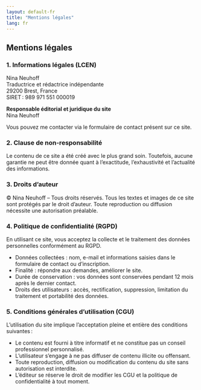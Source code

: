 ```yaml
---
layout: default-fr
title: "Mentions légales"
lang: fr
---
```


## Mentions légales

### 1. Informations légales (LCEN)
Nina Neuhoff  
Traductrice et rédactrice indépendante  
29200 Brest, France  
SIRET : 989 971 551 000019  

**Responsable éditorial et juridique du site**  
Nina Neuhoff  

Vous pouvez me contacter via le formulaire de contact présent sur ce site.

### 2. Clause de non-responsabilité
Le contenu de ce site a été créé avec le plus grand soin. Toutefois, aucune garantie ne peut être donnée quant à l’exactitude, l’exhaustivité et l’actualité des informations.

### 3. Droits d’auteur
© Nina Neuhoff – Tous droits réservés.
Tous les textes et images de ce site sont protégés par le droit d’auteur. Toute reproduction ou diffusion nécessite une autorisation préalable.

### 4. Politique de confidentialité (RGPD)

En utilisant ce site, vous acceptez la collecte et le traitement des données personnelles conformément au RGPD.

- Données collectées : nom, e-mail et informations saisies dans le formulaire de contact ou d’inscription.
- Finalité : répondre aux demandes, améliorer le site.
- Durée de conservation : vos données sont conservées pendant 12 mois après le dernier contact.
- Droits des utilisateurs : accès, rectification, suppression, limitation du traitement et portabilité des données.

### 5. Conditions générales d’utilisation (CGU)

L’utilisation du site implique l’acceptation pleine et entière des conditions suivantes :

- Le contenu est fourni à titre informatif et ne constitue pas un conseil professionnel personnalisé.
- L’utilisateur s’engage à ne pas diffuser de contenu illicite ou offensant.
- Toute reproduction, diffusion ou modification du contenu du site sans autorisation est interdite.
- L’éditeur se réserve le droit de modifier les CGU et la politique de confidentialité à tout moment.
